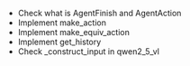 - Check what is AgentFinish and AgentAction
- Implement make_action
- Implement make_equiv_action
- Implement get_history
- Check _construct_input in qwen2_5_vl